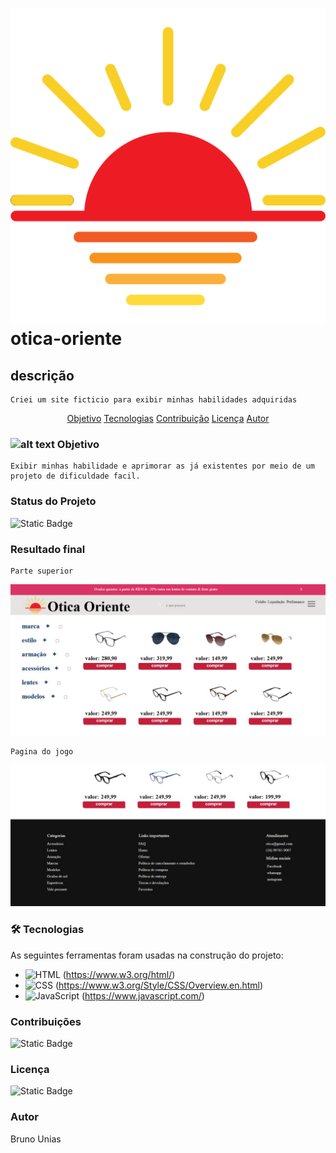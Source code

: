 # ![alt text](src/assests/icones/por-do-sol.png) otica-oriente

## descrição

    Criei um site ficticio para exibir minhas habilidades adquiridas

<p align="center">
 <a href="#objetivo">Objetivo</a>
 <a href="#tecnologias">Tecnologias</a> 
 <a href="#contribuicao">Contribuição</a> 
 <a href="#licenc-a">Licença</a> 
 <a href="#autor">Autor</a>
</p>



### ![alt text](assests/image/icons8-alvo-16.png) Objetivo

    Exibir minhas habilidade e aprimorar as já existentes por meio de um projeto de dificuldade facil.

### Status do Projeto

   ![Static Badge](https://img.shields.io/badge/status-construção-oragen) 


### Resultado final

    Parte superior
   <img src="src/assests/image/Captura de tela_30-6-2025_21212_.jpeg" alt="">

    Pagina do jogo

   <img src="src/assests/image/Captura de tela_30-6-2025_212310_.jpeg" alt="">

### 🛠 Tecnologias

As seguintes ferramentas foram usadas na construção do projeto:

- ![HTML](https://img.shields.io/badge/HTML-%23E34F26.svg?logo=html5&logoColor=white) (https://www.w3.org/html/)
- ![CSS](https://img.shields.io/badge/CSS-1572B6?logo=css3&logoColor=fff) (https://www.w3.org/Style/CSS/Overview.en.html)
- ![JavaScript](https://img.shields.io/badge/JavaScript-F7DF1E?logo=javascript&logoColor=000) (https://www.javascript.com/)

### Contribuições

![Static Badge](https://img.shields.io/badge/forks-0-green)
### Licença

![Static Badge](https://img.shields.io/badge/license-MIT-blue) 

### Autor
Bruno Unias
